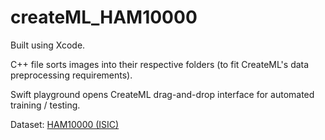 # createML_HAM10000

Built using Xcode.

C++ file sorts images into their respective folders (to fit CreateML's data preprocessing requirements).

Swift playground opens CreateML drag-and-drop interface for automated training / testing.

Dataset: [HAM10000 (ISIC)](https://www.isic-archive.com/#!/topWithHeader/onlyHeaderTop/gallery)
